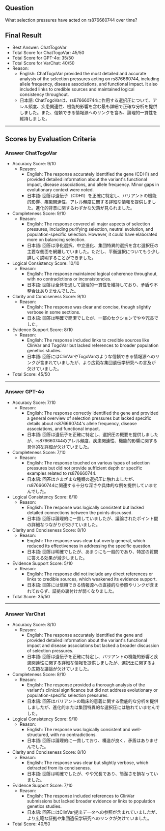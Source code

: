## Question

What selection pressures have acted on rs876660744 over time?

## Final Result

- Best Answer: ChatTogoVar
- Total Score for ChatTogoVar: 45/50
- Total Score for GPT-4o: 35/50
- Total Score for VarChat: 40/50
- Reason:
  - English: ChatTogoVar provided the most detailed and accurate analysis of the selection pressures acting on rs876660744, including allele frequency, disease associations, and functional impact. It also included links to credible sources and maintained logical consistency throughout.
  - 日本語: ChatTogoVarは、rs876660744に作用する選択圧について、アレル頻度、疾患関連性、機能的影響を含む最も詳細で正確な分析を提供しました。また、信頼できる情報源へのリンクを含み、論理的一貫性を維持しました。

---

## Scores by Evaluation Criteria

### Answer ChatTogoVar
- Accuracy Score: 9/10
  - Reason: 
    - English: The response accurately identified the gene (CDH1) and provided detailed information about the variant's functional impact, disease associations, and allele frequency. Minor gaps in evolutionary context were noted.
    - 日本語: 回答は遺伝子（CDH1）を正確に特定し、バリアントの機能的影響、疾患関連性、アレル頻度に関する詳細な情報を提供しました。進化的背景に関するわずかな欠落が見られました。
- Completeness Score: 9/10
  - Reason: 
    - English: The response covered all major aspects of selection pressures, including purifying selection, neutral evolution, and population-specific selection. However, it could have elaborated more on balancing selection.
    - 日本語: 回答は浄化選択、中立進化、集団特異的選択を含む選択圧の主要な側面を網羅していました。ただし、平衡選択についてもう少し詳しく説明することができました。
- Logical Consistency Score: 10/10
  - Reason: 
    - English: The response maintained logical coherence throughout, with no contradictions or inconsistencies.
    - 日本語: 回答は全体を通して論理的一貫性を維持しており、矛盾や不整合はありませんでした。
- Clarity and Conciseness Score: 9/10
  - Reason: 
    - English: The response was clear and concise, though slightly verbose in some sections.
    - 日本語: 回答は明確で簡潔でしたが、一部のセクションでやや冗長でした。
- Evidence Support Score: 8/10
  - Reason: 
    - English: The response included links to credible sources like ClinVar and TogoVar but lacked references to broader population genetics studies.
    - 日本語: 回答にはClinVarやTogoVarのような信頼できる情報源へのリンクが含まれていましたが、より広範な集団遺伝学研究への言及が欠けていました。
- Total Score: 45/50

---

### Answer GPT-4o
- Accuracy Score: 7/10
  - Reason: 
    - English: The response correctly identified the gene and provided a general overview of selection pressures but lacked specific details about rs876660744's allele frequency, disease associations, and functional impact.
    - 日本語: 回答は遺伝子を正確に特定し、選択圧の概要を提供しましたが、rs876660744のアレル頻度、疾患関連性、機能的影響に関する具体的な詳細が欠けていました。
- Completeness Score: 7/10
  - Reason: 
    - English: The response touched on various types of selection pressures but did not provide sufficient depth or specific examples related to rs876660744.
    - 日本語: 回答はさまざまな種類の選択圧に触れましたが、rs876660744に関連する十分な深さや具体的な例を提供していませんでした。
- Logical Consistency Score: 8/10
  - Reason: 
    - English: The response was logically consistent but lacked detailed connections between the points discussed.
    - 日本語: 回答は論理的に一貫していましたが、議論されたポイント間の詳細なつながりが欠けていました。
- Clarity and Conciseness Score: 8/10
  - Reason: 
    - English: The response was clear but overly general, which reduced its effectiveness in addressing the specific question.
    - 日本語: 回答は明確でしたが、あまりにも一般的であり、特定の質問に答える効果が減少しました。
- Evidence Support Score: 5/10
  - Reason: 
    - English: The response did not include any direct references or links to credible sources, which weakened its evidence support.
    - 日本語: 回答には信頼できる情報源への直接的な参照やリンクが含まれておらず、証拠の裏付けが弱くなりました。
- Total Score: 35/50

---

### Answer VarChat
- Accuracy Score: 8/10
  - Reason: 
    - English: The response accurately identified the gene and provided detailed information about the variant's functional impact and disease associations but lacked a broader discussion of selection pressures.
    - 日本語: 回答は遺伝子を正確に特定し、バリアントの機能的影響と疾患関連性に関する詳細な情報を提供しましたが、選択圧に関するより広範な議論が欠けていました。
- Completeness Score: 8/10
  - Reason: 
    - English: The response provided a thorough analysis of the variant's clinical significance but did not address evolutionary or population-specific selection pressures.
    - 日本語: 回答はバリアントの臨床的意義に関する徹底的な分析を提供しましたが、進化的または集団特異的な選択圧には触れていませんでした。
- Logical Consistency Score: 9/10
  - Reason: 
    - English: The response was logically consistent and well-structured, with no contradictions.
    - 日本語: 回答は論理的に一貫しており、構造が良く、矛盾はありませんでした。
- Clarity and Conciseness Score: 8/10
  - Reason: 
    - English: The response was clear but slightly verbose, which detracted from its conciseness.
    - 日本語: 回答は明確でしたが、やや冗長であり、簡潔さを損なっていました。
- Evidence Support Score: 7/10
  - Reason: 
    - English: The response included references to ClinVar submissions but lacked broader evidence or links to population genetics studies.
    - 日本語: 回答にはClinVar提出データへの参照が含まれていましたが、より広範な証拠や集団遺伝学研究へのリンクが欠けていました。
- Total Score: 40/50
